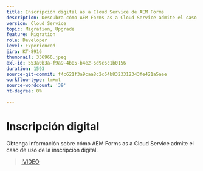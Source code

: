```yaml
---
title: Inscripción digital as a Cloud Service de AEM Forms
description: Descubra cómo AEM Forms as a Cloud Service admite el caso de uso de la inscripción digital.
version: Cloud Service
topic: Migration, Upgrade
feature: Migration
role: Developer
level: Experienced
jira: KT-8916
thumbnail: 336966.jpeg
exl-id: 553a0b3a-f9a9-4b05-b4e2-6d9c6c1b0156
duration: 1593
source-git-commit: f4c621f3a9caa8c2c64b8323312343fe421a5aee
workflow-type: tm+mt
source-wordcount: '39'
ht-degree: 0%

---
```


# Inscripción digital

Obtenga información sobre cómo AEM Forms as a Cloud Service admite el caso de uso de la inscripción digital.

>[!VIDEO](https://video.tv.adobe.com/v/336966?quality=12&learn=on)
